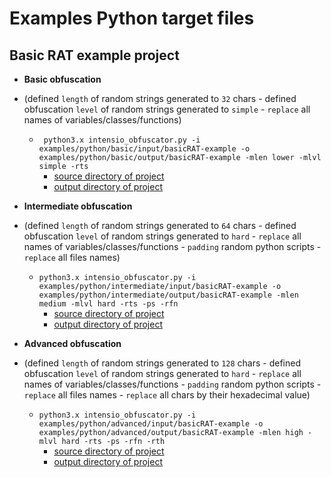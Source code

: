 # Examples Python target files

## Basic RAT example project

- **Basic obfuscation**
- (defined `length` of random strings generated to `32` chars - defined obfuscation `level` of random strings generated to `simple` - `replace` all names of variables/classes/functions)
  - ` python3.x intensio_obfuscator.py -i examples/python/basic/input/basicRAT-example -o examples/python/basic/output/basicRAT-example -mlen lower -mlvl simple -rts`
      - [source directory of project](../../intensio/examples/python/basic/input/basicRAT-example)
      - [output directory of project](../../intensio/examples/python/basic/output/basicRAT-example)


- **Intermediate obfuscation** 
- (defined `length` of random strings generated to `64` chars - defined obfuscation `level` of random strings generated to `hard` - `replace` all names of variables/classes/functions - `padding` random python scripts - `replace` all files names)
  - `python3.x intensio_obfuscator.py -i examples/python/intermediate/input/basicRAT-example -o examples/python/intermediate/output/basicRAT-example -mlen medium -mlvl hard -rts -ps -rfn`
      - [source directory of project](../../intensio/examples/python/intermediate/input/basicRAT-example)
      - [output directory of project](../../intensio/examples/python/intermediate/output/basicRAT-example)


- **Advanced obfuscation** 
- (defined `length` of random strings generated to `128` chars - defined obfuscation `level` of random strings generated to `hard` - `replace` all names of variables/classes/functions - `padding` random python scripts - `replace` all files names - `replace` all chars by their hexadecimal value)
  - `python3.x intensio_obfuscator.py -i examples/python/advanced/input/basicRAT-example -o examples/python/advanced/output/basicRAT-example -mlen high -mlvl hard -rts -ps -rfn -rth`
      - [source directory of project](../../intensio/examples/python/advanced/input/basicRAT-example)
      - [output directory of project](../../intensio/examples/python/advanced/output/basicRAT-example)


